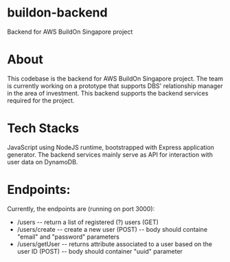 # buildon-backend
Backend for AWS BuildOn Singapore project

# About
This codebase is the backend for AWS BuildOn Singapore project. The team is currently working on a prototype that supports DBS' relationship manager in the area of investment. This backend supports the backend services required for the project.

# Tech Stacks
JavaScript using NodeJS runtime, bootstrapped with Express application generator. The backend services mainly serve as API for interaction with user data on DynamoDB.

# Endpoints:
Currently, the endpoints are (running on port 3000):

* /users -- return a list of registered (?) users (GET)
* /users/create -- create a new user (POST) -- body should containe "email" and "password" parameters
* /users/getUser -- returns attribute associated to a user based on the user ID (POST) -- body should container "uuid" parameter

